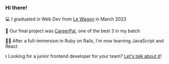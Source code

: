 ### Hi there!
💻 I graduated in Web Dev from [Le Wagon](www.lewagon.com) in March 2023

👀 Our final project was [CareerPal](https://www.careerpal.me/), one of the best 3 in my batch

👩‍💻 After a full-immersion in Ruby on Rails, I'm now learning JavaScript and React

📞 Looking for a junior frontend developer for your team? [Let's talk about it](https://www.linkedin.com/in/giulia-zeni/)!


<!--
**giuliazeni/giuliazeni** is a ✨ _special_ ✨ repository because its `README.md` (this file) appears on your GitHub profile.

-->
